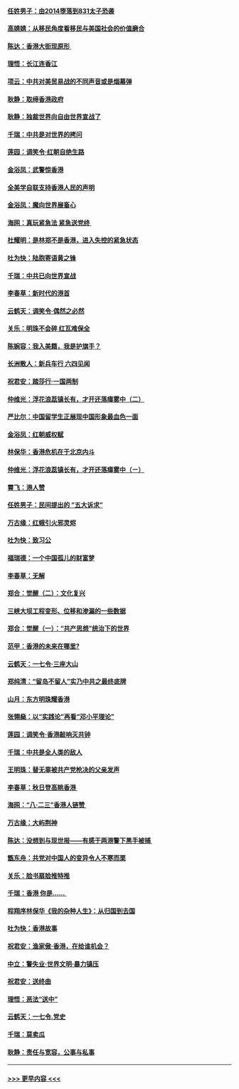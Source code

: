 #### [任姓男子：由2014堕落到831太子恐袭](../pages/nsc993/n11496683.md?t=09032222) 
#### [高婧婧：从移民角度看移民与美国社会的价值磨合](../pages/nsc993/n11495757.md?t=09032222) 
#### [陈达：香港大街现原形 ](../pages/nsc993/n11495441.md?t=09032222) 
#### [理悟：长江连香江](../pages/nsc993/n11495377.md?t=09032222) 
#### [项云：中共对美贸易战的不同声音或是烟幕弹](../pages/nsc993/n11494929.md?t=09032222) 
#### [耿静：取缔香港政府](../pages/nsc993/n11494218.md?t=09032222) 
#### [耿静：独裁世界向自由世界宣战了](../pages/nsc993/n11494190.md?t=09032222) 
#### [千瑞：中共是对世界的拷问](../pages/nsc993/n11493021.md?t=09032222) 
#### [莲园：调笑令‧红朝自绝生路](../pages/nsc993/n11493011.md?t=09032222) 
#### [金浴凤：武警惊香港](../pages/nsc993/n11492994.md?t=09032222) 
#### [全美学自联支持香港人民的声明](../pages/nsc993/n11492630.md?t=09032222) 
#### [金浴凤：魔向世界展畜心](../pages/nsc993/n11492599.md?t=09032222) 
#### [海网：真玩紧急法 紧急送党终 ](../pages/nsc993/n11492535.md?t=09032222) 
#### [杜耀明：是林郑不是香港，进入失控的紧急状态](../pages/nsc993/n11491420.md?t=09032222) 
#### [吐为快：陆胞寄语黄之锋](../pages/nsc993/n11491117.md?t=09032222) 
#### [千瑞：中共已向世界宣战](../pages/nsc993/n11490123.md?t=09032222) 
#### [李春草：新时代的港首](../pages/nsc993/n11489864.md?t=09032222) 
#### [云鹤天：调笑令·偶然之必然](../pages/nsc993/n11489701.md?t=09032222) 
#### [关乐：明珠不会碎 红瓦难保全](../pages/nsc993/n11489647.md?t=09032222) 
#### [陈婉容：我入美籍，我是护旗手？](../pages/nsc993/n11487908.md?t=09032222) 
#### [长洲散人：新兵车行 六四见闻](../pages/nsc993/n11487729.md?t=09032222) 
#### [祝君安：踏莎行‧一国两制](../pages/nsc993/n11487699.md?t=09032222) 
#### [仲维光：浮花浪蕊镇长有，才开还落瘴雾中（二）](../pages/nsc993/n11483286.md?t=09032222) 
#### [严比尔：中国留学生正展现中国形象最血色一面](../pages/nsc993/n11485145.md?t=09032222) 
#### [金浴凤：红朝威权赋](../pages/nsc993/n11485191.md?t=09032222) 
#### [林保华：香港危机在于北京内斗](../pages/nsc993/n11484593.md?t=09032222) 
#### [仲维光：浮花浪蕊镇长有，才开还落瘴雾中（ㄧ）](../pages/nsc993/n11483259.md?t=09032222) 
#### [霄飞：港人赞](../pages/nsc993/n11482957.md?t=09032222) 
#### [任姓男子：民间提出的 “五大诉求”](../pages/nsc993/n11482897.md?t=09032222) 
#### [万古缘：红蛾引火邪灵烬](../pages/nsc993/n11482886.md?t=09032222) 
#### [吐为快：致习公](../pages/nsc993/n11482867.md?t=09032222) 
#### [福瑞德：一个中国孤儿的财富梦](../pages/nsc993/n11482817.md?t=09032222) 
#### [李春草：无解](../pages/nsc993/n11482791.md?t=09032222) 
#### [郑合：觉醒（二）：文化复兴](../pages/nsc993/n11478025.md?t=09032222) 
#### [三峡大坝工程变形、位移和渗漏的一些数据](../pages/nsc993/n11478232.md?t=09032222) 
#### [郑合：觉醒（一）：“共产思想”统治下的世界](../pages/nsc993/n11477663.md?t=09032222) 
#### [范甲：香港的未来在哪里?](../pages/nsc993/n11477249.md?t=09032222) 
#### [云鹤天：一七令·三座大山](../pages/nsc993/n11477192.md?t=09032222) 
#### [郑纯清：“留岛不留人”实乃中共之最终底牌](../pages/nsc993/n11476160.md?t=09032222) 
#### [山月：东方明珠耀香港](../pages/nsc993/n11476077.md?t=09032222) 
#### [张翎燊：以“实践论”再看“邓小平理论”](../pages/nsc993/n11475733.md?t=09032222) 
#### [莲园：调笑令‧香港敲响灭共钟](../pages/nsc993/n11475723.md?t=09032222) 
#### [千瑞：中共是全人类的敌人](../pages/nsc993/n11475329.md?t=09032222) 
#### [王明珠：替无辜被共产党枪决的父亲发声](../pages/nsc993/n11474570.md?t=09032222) 
#### [李春草：秋日登高眺香港 ](../pages/nsc993/n11474491.md?t=09032222) 
#### [海网：“八·二三”香港人链赞 ](../pages/nsc993/n11474538.md?t=09032222) 
#### [万古缘：大屿荆神](../pages/nsc993/n11474401.md?t=09032222) 
#### [陈达：没想到与现世报——有感于两港警下黑手被捕 ](../pages/nsc993/n11472557.md?t=09032222) 
#### [甑东舟：共党对中国人的变异令人不寒而栗](../pages/nsc993/n11472496.md?t=09032222) 
#### [关乐：脸书扇脸推特推](../pages/nsc993/n11472488.md?t=09032222) 
#### [千瑞：香港  你是…… ](../pages/nsc993/n11472459.md?t=09032222) 
#### [程翔序林保华《我的杂种人生》：从归国到去国](../pages/nsc993/n11472369.md?t=09032222) 
#### [吐为快：香港故事](../pages/nsc993/n11471931.md?t=09032222) 
#### [祝君安：渔家傲‧香港，在给谁机会？](../pages/nsc993/n11469718.md?t=09032222) 
#### [中立：警失业‧世界文明‧暴力镇压](../pages/nsc993/n11467566.md?t=09032222) 
#### [祝君安：送终曲](../pages/nsc993/n11467546.md?t=09032222) 
#### [理悟：恶法“送中”](../pages/nsc993/n11467290.md?t=09032222) 
#### [云鹤天：一七令.党史](../pages/nsc993/n11464122.md?t=09032222) 
#### [千瑞：莫卖瓜](../pages/nsc993/n11463014.md?t=09032222) 
#### [耿静：责任与宽容，公事与私事](../pages/nsc993/n11462810.md?t=09032222) 

----
#### [ >>> 更早内容 <<< ](../indexes/nsc993-earlier.md)
